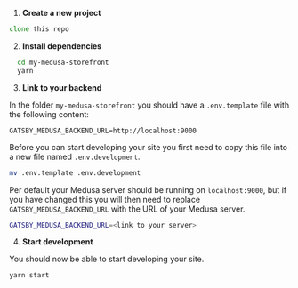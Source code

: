 1. **Create a new  project**

```zsh
clone this repo
```

2. **Install dependencies**

```zsh
  cd my-medusa-storefront
  yarn
```

3. **Link to your backend**

In the folder `my-medusa-storefront` you should have a `.env.template` file with the following content:

```shell
GATSBY_MEDUSA_BACKEND_URL=http://localhost:9000
```

Before you can start developing your site you first need to copy this file into a new file named `.env.development`.

```zsh
mv .env.template .env.development
```

Per default your Medusa server should be running on `localhost:9000`, but if you have changed this you will then need to replace `GATSBY_MEDUSA_BACKEND_URL` with the URL of your Medusa server.

```zsh
GATSBY_MEDUSA_BACKEND_URL=<link to your server>
```

4. **Start development**

You should now be able to start developing your site.

```zsh
yarn start
```

